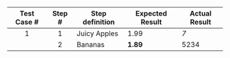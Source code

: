 |Test Case # | Step #       |Step definition|Expected Result| Actual Result |
|:----------:|:------------:|---------------|---------------|---------------|
|1           |1             | Juicy Apples  | 1.99          | *7*           |
|            |2             | Bananas       | **1.89**      | 5234          |